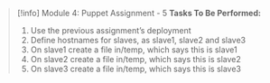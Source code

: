 > [!info] Module 4: Puppet Assignment - 5
> **Tasks To Be Performed:** 
> 1. Use the previous assignment’s deployment 
> 2. Define hostnames for slaves, as slave1, slave2 and slave3
> 3. On slave1 create a file in/temp, which says this is slave1 
> 4. On slave2 create a file in/temp, which says this is slave2 
> 5. On slave3 create a file in/temp, which says this is slave3 

